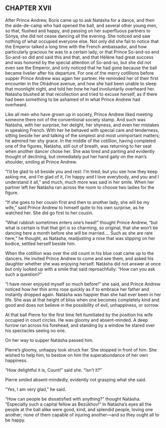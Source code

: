 ## CHAPTER XVII

After Prince Andrew, Borís came up to ask Natásha for a dance, and
then the aide-de-camp who had opened the ball, and several other young
men, so that, flushed and happy, and passing on her superfluous partners
to Sónya, she did not cease dancing all the evening. She noticed and
saw nothing of what occupied everyone else. Not only did she fail to
notice that the Emperor talked a long time with the French ambassador,
and how particularly gracious he was to a certain lady, or that Prince
So-and-so and So-and-so did and said this and that, and that Hélène
had great success and was honored by the special attention of So-and-so,
but she did not even see the Emperor, and only noticed that he had gone
because the ball became livelier after his departure. For one of the
merry cotillions before supper Prince Andrew was again her partner. He
reminded her of their first encounter in the Otrádnoe avenue, and how
she had been unable to sleep that moonlight night, and told her how he
had involuntarily overheard her. Natásha blushed at that recollection
and tried to excuse herself, as if there had been something to be
ashamed of in what Prince Andrew had overheard.

Like all men who have grown up in society, Prince Andrew liked meeting
someone there not of the conventional society stamp. And such was
Natásha, with her surprise, her delight, her shyness, and even her
mistakes in speaking French. With her he behaved with special care and
tenderness, sitting beside her and talking of the simplest and most
unimportant matters; he admired her shy grace. In the middle of the
cotillion, having completed one of the figures, Natásha, still out of
breath, was returning to her seat when another dancer chose her. She was
tired and panting and evidently thought of declining, but immediately
put her hand gaily on the man’s shoulder, smiling at Prince Andrew.

“I’d be glad to sit beside you and rest: I’m tired; but you see
how they keep asking me, and I’m glad of it, I’m happy and I love
everybody, and you and I understand it all,” and much, much more was
said in her smile. When her partner left her Natásha ran across the
room to choose two ladies for the figure.

“If she goes to her cousin first and then to another lady, she will be
my wife,” said Prince Andrew to himself quite to his own surprise, as
he watched her. She did go first to her cousin.

“What rubbish sometimes enters one’s head!” thought Prince Andrew,
“but what is certain is that that girl is so charming, so original,
that she won’t be dancing here a month before she will be married....
Such as she are rare here,” he thought, as Natásha, readjusting a
rose that was slipping on her bodice, settled herself beside him.

When the cotillion was over the old count in his blue coat came up to
the dancers. He invited Prince Andrew to come and see them, and asked
his daughter whether she was enjoying herself. Natásha did not answer
at once but only looked up with a smile that said reproachfully: “How
can you ask such a question?”

“I have never enjoyed myself so much before!” she said, and Prince
Andrew noticed how her thin arms rose quickly as if to embrace her
father and instantly dropped again. Natásha was happier than she had
ever been in her life. She was at that height of bliss when one becomes
completely kind and good and does not believe in the possibility of
evil, unhappiness, or sorrow.

At that ball Pierre for the first time felt humiliated by the position
his wife occupied in court circles. He was gloomy and absent-minded. A
deep furrow ran across his forehead, and standing by a window he stared
over his spectacles seeing no one.

On her way to supper Natásha passed him.

Pierre’s gloomy, unhappy look struck her. She stopped in front of him.
She wished to help him, to bestow on him the superabundance of her own
happiness.

“How delightful it is, Count!” said she. “Isn’t it?”

Pierre smiled absent-mindedly, evidently not grasping what she said.

“Yes, I am very glad,” he said.

“How can people be dissatisfied with anything?” thought Natásha.
“Especially such a capital fellow as Bezúkhov!” In Natásha’s
eyes all the people at the ball alike were good, kind, and splendid
people, loving one another; none of them capable of injuring
another—and so they ought all to be happy.





